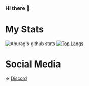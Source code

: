 ### Hi there 👋

# My Stats
![Anurag's github stats](https://github-readme-stats.vercel.app/api?username=polemikal&show_icons=true&hide_title=true&theme=tokyonight)
[![Top Langs](https://github-readme-stats.vercel.app/api/top-langs/?username=polemikal&layout=compact&theme=tokyonight)](https://github.com/anuraghazra/github-readme-stats)

# Social Media

**=>** [Discord](https://discordapp.com/users/593509502087725252)
